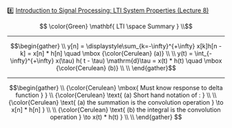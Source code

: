 :eight: [Introduction to Signal Processing: LTI System Properties (Lecture 8)](https://youtu.be/V2mz6R4yrwc)


```math
   \color{Green} \mathbf{ LTI \space Summary  } \\
```

---

```math
\begin{gather}
    \\
    y[n] = \displaystyle\sum_{k=-\infty}^{+\infty} x[k]h[n - k] = x[n] * h[n] \quad \mbox  {\color{Cerulean} (a)} \\
    \\
    y(t) = \int_{-\infty}^{+\infty} x(\tau) h( t - \tau) \mathrm{d}\tau = x(t) * h(t) \quad \mbox  {\color{Cerulean} (b)} \\
    \\
\end{gather}
```
---
```math
\begin{gather}
    \\
    {\color{Cerulean} \mbox{ Must know response to delta function } } \\
    {\color{Cerulean} \text{ (a) Short hand notation of : } \\
    \\
    {\color{Cerulean} \text{ (a) the summation is the convolution operation  } \to x[n] * h[n] } \\
    \\
    {\color{Cerulean} \text{ (b) the integral is the convolution operation  } \to x(t) * h(t) } \\
    \\
\end{gather}        
```
